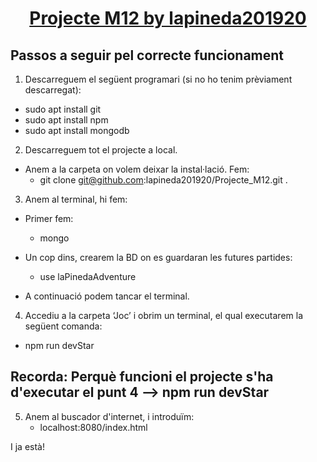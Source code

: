 <h1 align="center" style="text-decoration:underline">Projecte M12 by lapineda201920</h1>

## Passos a seguir pel correcte funcionament


1. Descarreguem el següent programari (si no ho tenim prèviament descarregat):
- sudo apt install git
- sudo apt install npm
- sudo apt install mongodb

2. Descarreguem tot el projecte a local.
- Anem  a la carpeta on volem deixar la instal·lació. Fem:
	-  git clone git@github.com:lapineda201920/Projecte_M12.git .

3. Anem al terminal, hi fem:
- Primer fem:
	- mongo

- Un cop dins, crearem la BD on es guardaran les futures partides:
	- use laPinedaAdventure

- A continuació podem tancar el terminal.

4. Accediu a la carpeta ‘Joc’ i obrim un terminal, el qual executarem la següent comanda:
- npm run devStar

## Recorda: Perquè funcioni el projecte s'ha d'executar el punt 4 --> npm run devStar

5. Anem al buscador d'internet, i introduïm:
	- localhost:8080/index.html


I ja està!

